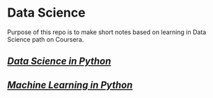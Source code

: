 # Data Science 

Purpose of this repo is to make short notes based on learning in Data Science path on Coursera.

## _[Data Science in Python](https://github.com/pawan-mittal/DataScience/tree/data-science-python "Data Science in Python")_

## _[Machine Learning in Python](https://github.com/pawan-mittal/DataScience/tree/machine-learning-python "Machine Learning in Python")_
